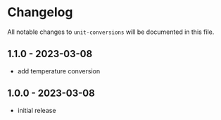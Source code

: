 # Changelog

All notable changes to `unit-conversions` will be documented in this file.

## 1.1.0 - 2023-03-08

- add temperature conversion

## 1.0.0 - 2023-03-08

 - initial release

